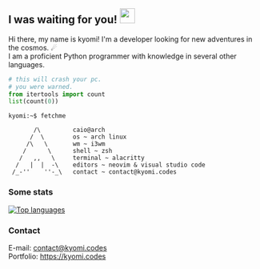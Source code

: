 ## I was waiting for you! <img height="30" width="30" src="https://raw.githubusercontent.com/quintenvandamme/quintenvandamme/main/badges/src/mona-loading/mona-loading-dark.gif" />
Hi there, my name is kyomi! I'm a developer looking for new adventures in the cosmos. ☄<br>
I am a proficient Python programmer with knowledge in several other languages.

```py
# this will crash your pc.
# you were warned.
from itertools import count
list(count(0))
```

```
kyomi:~$ fetchme

       /\         caio@arch
      /  \        os ~ arch linux
     /\   \       wm ~ i3wm
    /      \      shell ~ zsh
   /   ,,   \     terminal ~ alacritty
  /   |  |  -\    editors ~ neovim & visual studio code
 /_-''    ''-_\   contact ~ contact@kyomi.codes
```

### Some stats
[![Top languages](https://github-readme-stats.vercel.app/api/top-langs/?username=bitterteriyaki&theme=onedark)](https://github.com/bitterteriyaki)<br>

### Contact
E-mail: contact@kyomi.codes<br>
Portfolio: https://kyomi.codes

